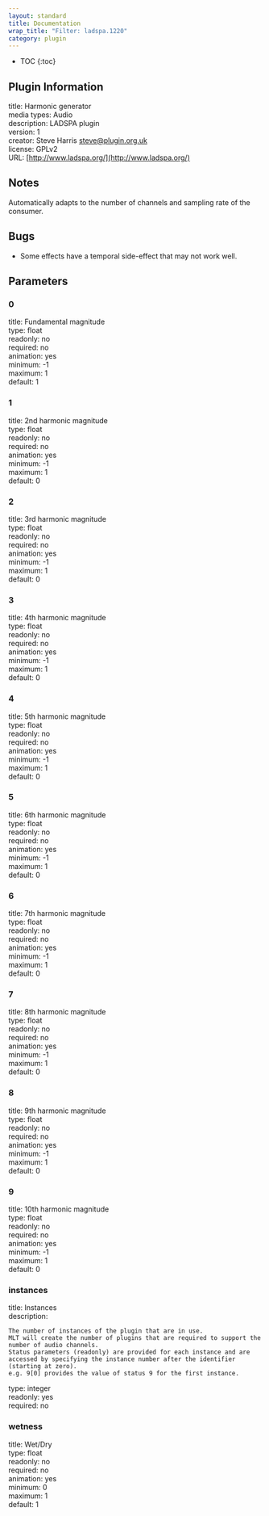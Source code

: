 ```yaml
---
layout: standard
title: Documentation
wrap_title: "Filter: ladspa.1220"
category: plugin
---
```

* TOC
{:toc}

## Plugin Information

title: Harmonic generator  
media types:
Audio  
description: LADSPA plugin  
version: 1  
creator: Steve Harris <steve@plugin.org.uk>  
license: GPLv2  
URL: [http://www.ladspa.org/](http://www.ladspa.org/)  

## Notes

Automatically adapts to the number of channels and sampling rate of the consumer.

## Bugs

* Some effects have a temporal side-effect that may not work well.


## Parameters

### 0

title: Fundamental magnitude    
type: float  
readonly: no  
required: no  
animation: yes  
minimum: -1  
maximum: 1  
default: 1  

### 1

title: 2nd harmonic magnitude    
type: float  
readonly: no  
required: no  
animation: yes  
minimum: -1  
maximum: 1  
default: 0  

### 2

title: 3rd harmonic magnitude    
type: float  
readonly: no  
required: no  
animation: yes  
minimum: -1  
maximum: 1  
default: 0  

### 3

title: 4th harmonic magnitude    
type: float  
readonly: no  
required: no  
animation: yes  
minimum: -1  
maximum: 1  
default: 0  

### 4

title: 5th harmonic magnitude    
type: float  
readonly: no  
required: no  
animation: yes  
minimum: -1  
maximum: 1  
default: 0  

### 5

title: 6th harmonic magnitude    
type: float  
readonly: no  
required: no  
animation: yes  
minimum: -1  
maximum: 1  
default: 0  

### 6

title: 7th harmonic magnitude    
type: float  
readonly: no  
required: no  
animation: yes  
minimum: -1  
maximum: 1  
default: 0  

### 7

title: 8th harmonic magnitude    
type: float  
readonly: no  
required: no  
animation: yes  
minimum: -1  
maximum: 1  
default: 0  

### 8

title: 9th harmonic magnitude    
type: float  
readonly: no  
required: no  
animation: yes  
minimum: -1  
maximum: 1  
default: 0  

### 9

title: 10th harmonic magnitude    
type: float  
readonly: no  
required: no  
animation: yes  
minimum: -1  
maximum: 1  
default: 0  

### instances

title: Instances    
description:
```
The number of instances of the plugin that are in use.
MLT will create the number of plugins that are required to support the number of audio channels.
Status parameters (readonly) are provided for each instance and are accessed by specifying the instance number after the identifier (starting at zero).
e.g. 9[0] provides the value of status 9 for the first instance.
```
type: integer  
readonly: yes  
required: no  

### wetness

title: Wet/Dry    
type: float  
readonly: no  
required: no  
animation: yes  
minimum: 0  
maximum: 1  
default: 1  

